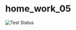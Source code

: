 # home_work_05
![Test Status](https://github.com/Baglandk/BDT_HW5_CICD/actions/workflow/test_github.yml/badge.svg)
